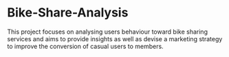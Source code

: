 # Bike-Share-Analysis
This project focuses on analysing users behaviour toward bike sharing services and aims to provide insights as well as devise a marketing strategy to improve the conversion of casual users to members.

